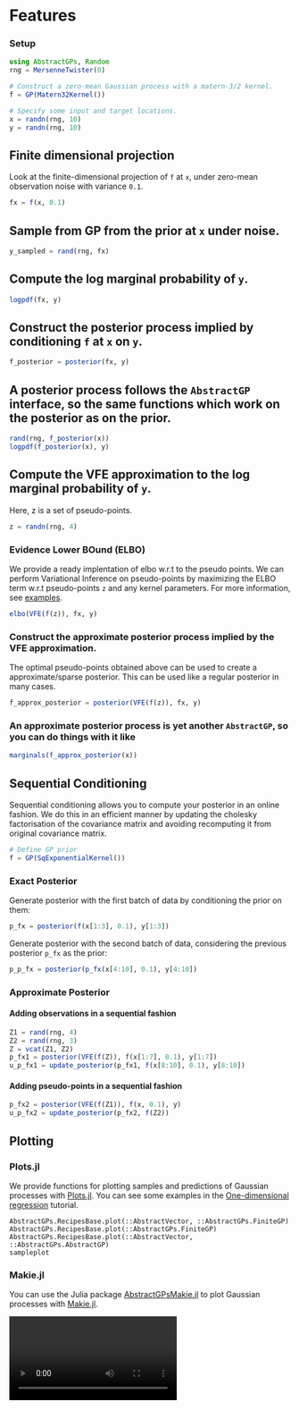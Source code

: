 # Features

### Setup

```julia
using AbstractGPs, Random
rng = MersenneTwister(0)

# Construct a zero-mean Gaussian process with a matern-3/2 kernel.
f = GP(Matern32Kernel())

# Specify some input and target locations.
x = randn(rng, 10)
y = randn(rng, 10)
```

## Finite dimensional projection
Look at the finite-dimensional projection of `f` at `x`, under zero-mean observation noise with variance `0.1`.
```julia
fx = f(x, 0.1)
```

## Sample from GP from the prior at `x` under noise.
```julia
y_sampled = rand(rng, fx)
```

## Compute the log marginal probability of `y`.
```julia
logpdf(fx, y)
```

## Construct the posterior process implied by conditioning `f` at `x` on `y`.
```julia
f_posterior = posterior(fx, y)
```

## A posterior process follows the `AbstractGP` interface, so the same functions which work on the posterior as on the prior.

```julia
rand(rng, f_posterior(x))
logpdf(f_posterior(x), y)
```

## Compute the VFE approximation to the log marginal probability of `y`.
Here, z is a set of pseudo-points.
```julia
z = randn(rng, 4)
```

### Evidence Lower BOund (ELBO)
We provide a ready implentation of elbo w.r.t to the pseudo points. We can perform Variational Inference on pseudo-points by maximizing the ELBO term w.r.t pseudo-points `z` and any kernel parameters. For more information, see [examples](https://github.com/JuliaGaussianProcesses/AbstractGPs.jl/tree/master/examples).
```julia
elbo(VFE(f(z)), fx, y)
```

### Construct the approximate posterior process implied by the VFE approximation.
The optimal pseudo-points obtained above can be used to create a approximate/sparse posterior. This can be used like a regular posterior in many cases.
```julia
f_approx_posterior = posterior(VFE(f(z)), fx, y)
```

### An approximate posterior process is yet another `AbstractGP`, so you can do things with it like
```julia
marginals(f_approx_posterior(x))
```

## Sequential Conditioning
Sequential conditioning allows you to compute your posterior in an online fashion. We do this in an efficient manner by updating the cholesky factorisation of the covariance matrix and avoiding recomputing it from original covariance matrix.

```julia
# Define GP prior
f = GP(SqExponentialKernel())
```

### Exact Posterior

Generate posterior with the first batch of data by conditioning the prior on them:
```julia
p_fx = posterior(f(x[1:3], 0.1), y[1:3])
```

Generate posterior with the second batch of data, considering the previous posterior `p_fx` as the prior:
```julia
p_p_fx = posterior(p_fx(x[4:10], 0.1), y[4:10])
```

### Approximate Posterior
#### Adding observations in a sequential fashion
```julia
Z1 = rand(rng, 4)
Z2 = rand(rng, 3)
Z = vcat(Z1, Z2)
p_fx1 = posterior(VFE(f(Z)), f(x[1:7], 0.1), y[1:7])
u_p_fx1 = update_posterior(p_fx1, f(x[8:10], 0.1), y[8:10])
```

#### Adding pseudo-points in a sequential fashion
```julia
p_fx2 = posterior(VFE(f(Z1)), f(x, 0.1), y)
u_p_fx2 = update_posterior(p_fx2, f(Z2))
```

## Plotting

### Plots.jl

We provide functions for plotting samples and predictions of Gaussian processes with [Plots.jl](https://github.com/JuliaPlots/Plots.jl). You can see some examples in the [One-dimensional regression](@ref) tutorial.

```@docs
AbstractGPs.RecipesBase.plot(::AbstractVector, ::AbstractGPs.FiniteGP)
AbstractGPs.RecipesBase.plot(::AbstractGPs.FiniteGP)
AbstractGPs.RecipesBase.plot(::AbstractVector, ::AbstractGPs.AbstractGP)
sampleplot
```

### Makie.jl

You can use the Julia package [AbstractGPsMakie.jl](https://github.com/JuliaGaussianProcesses/AbstractGPsMakie.jl) to plot Gaussian processes with [Makie.jl](https://github.com/JuliaPlots/Makie.jl).

![posterior animation](https://juliagaussianprocesses.github.io/AbstractGPsMakie.jl/stable/posterior_animation.mp4)
